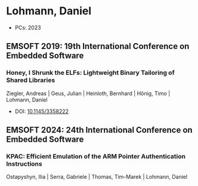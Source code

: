 # Lohmann, Daniel

* PCs: 2023

## EMSOFT 2019: 19th International Conference on Embedded Software

### Honey, I Shrunk the ELFs: Lightweight Binary Tailoring of Shared Libraries
Ziegler, Andreas | Geus, Julian | Heinloth, Bernhard | Hönig, Timo | Lohmann, Daniel
* DOI: [10.1145/3358222](https://doi.org/10.1145/3358222)

## EMSOFT 2024: 24th International Conference on Embedded Software

### KPAC: Efficient Emulation of the ARM Pointer Authentication Instructions
Ostapyshyn, Ilia | Serra, Gabriele | Thomas, Tim-Marek | Lohmann, Daniel

